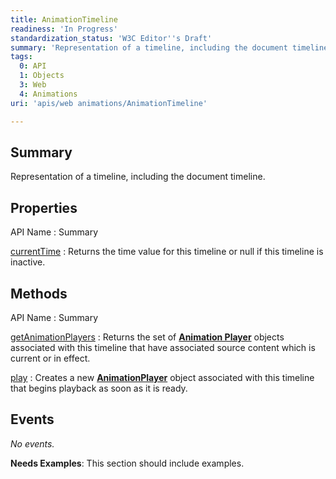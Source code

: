 ```yaml
---
title: AnimationTimeline
readiness: 'In Progress'
standardization_status: 'W3C Editor''s Draft'
summary: 'Representation of a timeline, including the document timeline.'
tags:
  0: API
  1: Objects
  3: Web
  4: Animations
uri: 'apis/web animations/AnimationTimeline'

---
```

## <span>Summary</span>

Representation of a timeline, including the document timeline.

## <span>Properties</span>

API Name
:   Summary

[currentTime](/apis/web_animations/AnimationTimeline/currentTime)
:   Returns the time value for this timeline or null if this timeline is inactive.

## <span>Methods</span>

API Name
:   Summary

[getAnimationPlayers](/apis/web_animations/AnimationTimeline/getAnimationPlayers)
:   Returns the set of [**Animation Player**](/apis/web_animations/AnimationPlayer) objects associated with this timeline that have associated source content which is current or in effect.

[play](/apis/web_animations/AnimationTimeline/play)
:   Creates a new [**AnimationPlayer**](/apis/web_animations/AnimationPlayer) object associated with this timeline that begins playback as soon as it is ready.

## <span>Events</span>

*No events.*

**Needs Examples**: This section should include examples.

